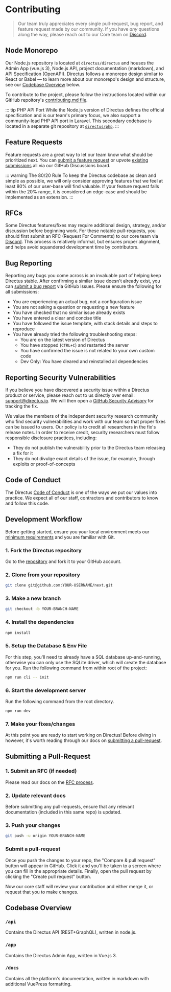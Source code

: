 # Contributing

> Our team truly appreciates every single pull-request, bug report, and feature request made by our
> community. If you have _any_ questions along the way, please reach out to our Core team on
> [Discord](https://directus.chat).

## Node Monorepo

Our Node.js repository is located at `directus/directus` and houses the Admin App (vue.js 3),
Node.js API, project documentation (markdown), and API Specification (OpenAPI). Directus follows a
monorepo design similar to React or Babel — to learn more about our monorepo's design and structure,
see our [Codebase Overview](#) below.

To contribute to the project, please follow the instructions located within our GitHub repoitory's
[contributing.md file](#).

::: tip PHP API Port While the Node.js version of Directus defines the official specification and is
our team's primary focus, we also support a community-lead PHP API port in Laravel. This secondary
codebase is located in a separate git repository at [`directus/php`](#). :::

## Feature Requests

Feature requests are a great way to let our team know what should be prioritized next. You can
[submit a feature request](https://github.com/directus/directus/discussions/category_choices) or
upvote [existing submissions](https://github.com/directus/directus/discussions) all via our GitHub
Discussions board.

::: warning The 80/20 Rule To keep the Directus codebase as clean and simple as possible, we will
only consider approving features that we feel at least 80% of our user-base will find valuable. If
your feature request falls within the 20% range, it is considered an edge-case and should be
implemented as an extension. :::

## RFCs

Some Directus features/fixes may require additional design, strategy, and/or discussion before
beginning work. For these notable pull-requests, you should first submit an RFC (Request For
Comments) to our core team via [Discord](https://directus.chat). This process is relatively
informal, but ensures proper alignment, and helps avoid squandered development time by contributors.

## Bug Reporting

Reporting any bugs you come across is an invaluable part of helping keep Directus stable. After
confirming a similar issue doesn't already exist, you can
[submit a bug report](https://github.com/directus/directus/issues/new) via GitHub Issues. Please
ensure the following for all submissions:

-   You are experiencing an actual bug, not a configuration issue
-   You are not asking a question or requesting a new feature
-   You have checked that no similar issue already exists
-   You have entered a clear and concise title
-   You have followed the issue template, with stack details and steps to reproduce
-   You have already tried the following troubleshooting steps:
    -   You are on the latest version of Directus
    -   You have stopped (`CTRL+C`) and restarted the server
    -   You have confirmed the issue is not related to your own custom code
    -   Dev Only: You have cleared and reinstalled all dependencies

## Reporting Security Vulnerabilities

If you believe you have discovered a security issue within a Directus product or service, please
reach out to us directly over email: [support@directus.io](mailto:support@directus.io). We will then
open a [GitHub Security Advisory](https://github.com/directus/directus/security/advisories) for
tracking the fix.

We value the members of the independent security research community who find security
vulnerabilities and work with our team so that proper fixes can be issued to users. Our policy is to
credit all researchers in the fix's release notes. In order to receive credit, security researchers
must follow responsible disclosure practices, including:

-   They do not publish the vulnerability prior to the Directus team releasing a fix for it
-   They do not divulge exact details of the issue, for example, through exploits or
    proof-of-concepts

## Code of Conduct

The Directus [Code of Conduct](https://github.com/directus/directus/blob/main/code_of_conduct.md) is
one of the ways we put our values into practice. We expect all of our staff, contractors and
contributors to know and follow this code.

## Development Workflow

Before getting started, ensure you your local environment meets our
[minimum requirements](/guides/installation/cli) and you are familiar with Git.

### 1. Fork the Directus repository

Go to the [repository](https://github.com/directus/directus) and fork it to your GitHub account.

### 2. Clone from your repository

```bash
git clone git@github.com:YOUR-USERNAME/next.git
```

### 3. Make a new branch

```bash
git checkout -b YOUR-BRANCH-NAME
```

### 4. Install the dependencies

```bash
npm install
```

### 5. Setup the Database & Env File

For this step, you'll need to already have a SQL database up-and-running, otherwise you can only use
the SQLite driver, which will create the database for you. Run the following command from within
root of the project:

```bash
npm run cli -- init
```

### 6. Start the development server

Run the following command from the root directory.

```bash
npm run dev
```

### 7. Make your fixes/changes

At this point you are ready to start working on Directus! Before diving in however, it's worth
reading through our docs on [submitting a pull-request](#Submitting-a-Pull-Request).

## Submitting a Pull-Request

### 1. Submit an RFC (if needed)

Please read our docs on the [RFC process](#rfcs).

### 2. Update relevant docs

Before submitting any pull-requests, ensure that any relevant documentation (included in this same
repo) is updated.

### 3. Push your changes

```bash
git push -u origin YOUR-BRANCH-NAME
```

### Submit a pull-request

Once you push the changes to your repo, the "Compare & pull request" button will appear in GitHub.
Click it and you'll be taken to a screen where you can fill in the appropriate details. Finally,
open the pull request by clicking the "Create pull request" button.

Now our core staff will review your contribution and either merge it, or request that you to make
changes.

## Codebase Overview

### `/api`

Contains the Directus API (REST+GraphQL), written in node.js.

### `/app`

Contains the Directus Admin App, written in Vue.js 3.

### `/docs`

Contains all the platform's documentation, written in markdown with additional VuePress formatting.
